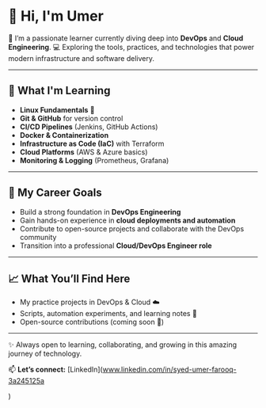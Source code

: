# 👋 Hi, I'm Umer

🌱 I’m a passionate learner currently diving deep into **DevOps** and **Cloud Engineering**.
💻 Exploring the tools, practices, and technologies that power modern infrastructure and software delivery.

---

## 🚀 What I'm Learning

* **Linux Fundamentals** 🐧
* **Git & GitHub** for version control
* **CI/CD Pipelines** (Jenkins, GitHub Actions)
* **Docker & Containerization**
* **Infrastructure as Code (IaC)** with Terraform
* **Cloud Platforms** (AWS & Azure basics)
* **Monitoring & Logging** (Prometheus, Grafana)

---

## 🎯 My Career Goals

* Build a strong foundation in **DevOps Engineering**
* Gain hands-on experience in **cloud deployments and automation**
* Contribute to open-source projects and collaborate with the DevOps community
* Transition into a professional **Cloud/DevOps Engineer role**

---

## 📈 What You’ll Find Here

* My practice projects in DevOps & Cloud ☁️
* Scripts, automation experiments, and learning notes 📒
* Open-source contributions (coming soon 🚀)

---

✨ Always open to learning, collaborating, and growing in this amazing journey of technology.

📫 **Let’s connect:** [LinkedIn](www.linkedin.com/in/syed-umer-farooq-3a245125a

) 




